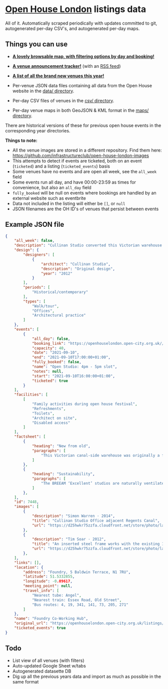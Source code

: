 [Open House London](https://openhouselondon.open-city.org.uk/) listings data
============================================================================

All of it. Automatically scraped periodically with updates committed to git, autogenerated per-day CSV's, and autogenerated per-day maps.

Things you can use
------------------
* **<a href="http://openhouse.infrastructureclub.org/">A lovely browsable map, with filtering options by day and booking!</a>**
* **<a href="https://openhouse.infrastructureclub.org/reports/venues_announced/2025.html">A venue announcement tracker!</a>** (with an <a href="https://openhouse.infrastructureclub.org/reports/venues_announced/rss.xml">RSS feed</a>)
* **<a href="https://openhouse.infrastructureclub.org/reports/new_venues/2025.html">A list of all the brand new venues this year!</a>**

* Per-venue JSON data files containing all data from the Open House website in the [data/ directory](data/).
* Per-day CSV files of venues in the [csv/ directory](csv/).
* Per-day venue maps in both GeoJSON & KML format in the [maps/ directory](maps/).

There are historical versions of these for previous open house events in the corresponding year directories.

**Things to note:**
* All the venue images are stored in a different repository. Find them here: https://github.com/infrastructureclub/open-house-london-images
* This attempts to detect if events are ticketed, both on an event (`ticketed`) and a listing (`ticketed_events`) basis
* Some venues have no events and are open all week, see the `all_week` field
* Some events run all day, and have 00:00-23:59 as times for convenience, but also an `all_day` field
* `fully_booked` will be null on events where bookings are handled by an external website such as eventbrite
* Data not included in the listing will either be `[]`, or `null`
* JSON filenames are the OH ID's of venues that persist between events

Example JSON file
-----------------
```json
{
    "all_week": false,
    "description": "Cullinan Studio converted this Victorian warehouse into their low-energy office in 2012, retaining 80% of the existing building fabric. The Foundry co-working hub is now home to several organisations working in the built environment.",
    "design": {
        "designers": [
            {
                "architect": "Cullinan Studio",
                "description": "Original design",
                "year": "2012"
            }
        ],
        "periods": [
            "Historical/contemporary"
        ],
        "types": [
            "Walk/tour",
            "Offices",
            "Architectural practice"
        ]
    },
    "events": [
        {
            "all_day": false,
            "booking_link": "https://openhouselondon.open-city.org.uk//events/11019/bookings",
            "capacity": 40,
            "date": "2021-09-10",
            "end": "2021-09-10T17:00:00+01:00",
            "fully_booked": false,
            "name": "Open Studio: 4pm - 5pm slot",
            "notes": null,
            "start": "2021-09-10T16:00:00+01:00",
            "ticketed": true
        }
    ],
    "facilities": [
        [
            "Family activities during open house festival",
            "Refreshments",
            "Toilets",
            "Architect on site",
            "Disabled access"
        ]
    ],
    "factsheet": [
        {
            "heading": "New from old",
            "paragraphs": [
                "This Victorian canal-side warehouse was originally a foundry. In the 20th century it was used as a greetings card warehouse and then artists' studios. The warehouse is now home to architects Cullinan Studio, who completed an extensive retrofit of the building into their new offices in 2012. This beautiful and efficient workplace proves that retrofit can be as inspiring as new-build. Cullinan Studio is using their first-hand experience as client, designer and end-user of the building to observe how users interact with the space after handover, and putting that knowledge to good use in future projects."
            ]
        },
        {
            "heading": "Sustainability",
            "paragraphs": [
                "The BREEAM ‘Excellent’ studios are naturally ventilated. Under-floor heating is provided through an air-source heat pump. Using a fabric-first approach, the listed south wall’s insulation has been upgraded to a u-value of 0.1W/sqm/K by using recycled newspaper (Warmcell). The north wall has insulation of up to 380mm thick over the existing rendered façade providing a u-value of 0.08W/sqm/K. PV panels on the south slopes of the roof generate electricity. A Building Management System (BMS) enables us to monitor energy performance and space temperatures."
            ]
        },
    ],
    "id": 7448,
    "images": [
        {
            "description": "Simon Warren · 2014",
            "title": "Cullinan Studio Office adjacent Regents Canal",
            "url": "https://d25hwkr75zzfa.cloudfront.net/store/photo/large/building_7448_cullinanstudioofficeonregentscanal_-simonwarren_a3379b995b46570575a938e095b7bded.jpg"
        },
        {
            "description": "Tim Soar · 2012",
            "title": "An inserted steel frame works with the existing 19th century frame and masonry to support the listed south wall",
            "url": "https://d25hwkr75zzfa.cloudfront.net/store/photo/large/building_7448_cullinanstudiooffice_lowergrdflr_-timsoar_2b363e716ca9d7fbe4407dc6fb153127.jpg"
        },
    ],
    "links": [],
    "location": {
        "address": "Foundry, 5 Baldwin Terrace, N1 7RU",
        "latitude": 51.5332855,
        "longitude": -0.09617,
        "meeting_point": null,
        "travel_info": [
            "Nearest tube: Angel",
            "Nearest train: Essex Road, Old Street",
            "Bus routes: 4, 19, 341, 141, 73, 205, 271"
        ]
    },
    "name": "Foundry Co-Working Hub",
    "original_url": "https://openhouselondon.open-city.org.uk/listings/7448",
    "ticketed_events": true
}

```

Todo
----
* List view of all venues (with filters)
* Auto-updated Google Sheet w/tabs
* Autogenerated datasette DB
* Dig up all the previous years data and import as much as possible in the same format
